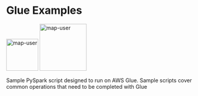 # Glue Examples

<img width="85" alt="map-user" src="https://img.shields.io/badge/views-2009-green"> <img width="125" alt="map-user" src="https://img.shields.io/badge/unique visits-432-green">

Sample PySpark script designed to run on AWS Glue. Sample scripts cover common operations that need to be completed with Glue
